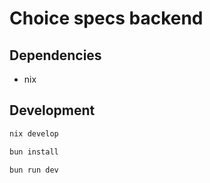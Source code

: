 # Choice specs backend

## Dependencies
- nix

## Development

```sh
nix develop
```

```sh
bun install
```

```sh
bun run dev
```
